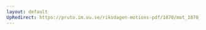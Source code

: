 ```yaml
---
layout: default
UpRedirect: https://pruto.im.uu.se/riksdagen-motions-pdf/1870/mot_1870__fk__12/mot_1870__fk__12-003.pdf
---
```

